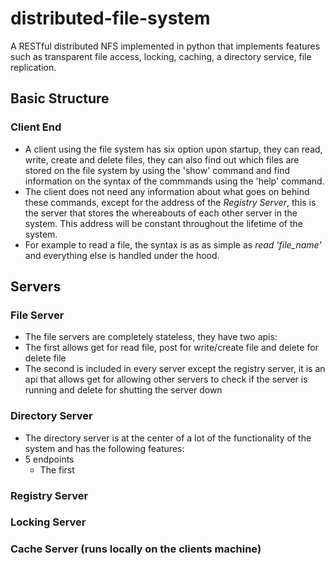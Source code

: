 # distributed-file-system
A RESTful distributed NFS implemented in python that implements features such as transparent file access, locking, caching, a directory service, file replication.

## Basic Structure
### Client End
- A client using the file system has six option upon startup, they can read, write, create and delete files, they can also find out which files are stored on the file system by using the 'show' command and find information on the syntax of the commmands using the 'help' command.
- The client does not need any information about what goes on behind these commands, except for the address of the *Registry Server*, this is the server that stores the whereabouts of each other server in the system. This address will be constant throughout the lifetime of the system.
- For example to read a file, the syntax is as as simple as *read 'file_name'* and everything else is handled under the hood.

## Servers
### File Server
- The file servers are completely stateless, they have two apis:
- The first allows get for read file, post for write/create file and delete for delete file
- The second is included in every server except the registry server, it is an api that allows get for allowing other servers to check if the server is running and delete for shutting the server down
### Directory Server
- The directory server is at the center of a lot of the functionality of the system and has the following features:
- 5 endpoints
  - The first 
### Registry Server
### Locking Server
### Cache Server (runs locally on the clients machine)



